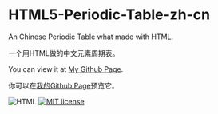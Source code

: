 # HTML5-Periodic-Table-zh-cn
An  Chinese Periodic Table what made with HTML.

一个用HTML做的中文元素周期表。

You can view it at [My Github Page](https://BovineBeta.github.io/HTML5-Periodic-Table-zh-cn).

你可以在[我的Github Page](https://BovineBeta.github.io/HTML5-Periodic-Table-zh-cn)预览它。

![HTML](https://img.shields.io/static/v1?label=Language&message=HTML&color=brightgreen) [![MIT license](https://img.shields.io/badge/License-MIT-blue.svg)](https://lbesson.mit-license.org/)

